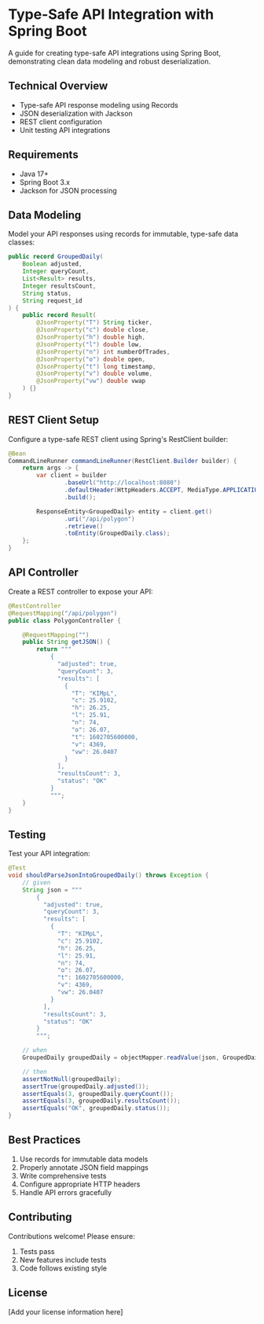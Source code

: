 # Type-Safe API Integration with Spring Boot

A guide for creating type-safe API integrations using Spring Boot, demonstrating clean data modeling and robust deserialization.

## Technical Overview

- Type-safe API response modeling using Records
- JSON deserialization with Jackson
- REST client configuration
- Unit testing API integrations

## Requirements

- Java 17+
- Spring Boot 3.x
- Jackson for JSON processing

## Data Modeling

Model your API responses using records for immutable, type-safe data classes:

```java
public record GroupedDaily(
    Boolean adjusted,
    Integer queryCount,
    List<Result> results,
    Integer resultsCount,
    String status,
    String request_id
) {
    public record Result(
        @JsonProperty("T") String ticker,
        @JsonProperty("c") double close,
        @JsonProperty("h") double high,
        @JsonProperty("l") double low,
        @JsonProperty("n") int numberOfTrades,
        @JsonProperty("o") double open,
        @JsonProperty("t") long timestamp,
        @JsonProperty("v") double volume,
        @JsonProperty("vw") double vwap
    ) {}
}
```

## REST Client Setup

Configure a type-safe REST client using Spring's RestClient builder:

```java
@Bean
CommandLineRunner commandLineRunner(RestClient.Builder builder) {
    return args -> {
        var client = builder
                .baseUrl("http://localhost:8080")
                .defaultHeader(HttpHeaders.ACCEPT, MediaType.APPLICATION_JSON_VALUE)
                .build();

        ResponseEntity<GroupedDaily> entity = client.get()
                .uri("/api/polygon")
                .retrieve()
                .toEntity(GroupedDaily.class);
    };
}
```

## API Controller

Create a REST controller to expose your API:

```java
@RestController
@RequestMapping("/api/polygon")
public class PolygonController {

    @RequestMapping("")
    public String getJSON() {
        return """
            {
              "adjusted": true,
              "queryCount": 3,
              "results": [
                {
                  "T": "KIMpL",
                  "c": 25.9102,
                  "h": 26.25,
                  "l": 25.91,
                  "n": 74,
                  "o": 26.07,
                  "t": 1602705600000,
                  "v": 4369,
                  "vw": 26.0407
                }
              ],
              "resultsCount": 3,
              "status": "OK"
            }
            """;
    }
}
```

## Testing

Test your API integration:

```java
@Test
void shouldParseJsonIntoGroupedDaily() throws Exception {
    // given
    String json = """
        {
          "adjusted": true,
          "queryCount": 3,
          "results": [
            {
              "T": "KIMpL",
              "c": 25.9102,
              "h": 26.25,
              "l": 25.91,
              "n": 74,
              "o": 26.07,
              "t": 1602705600000,
              "v": 4369,
              "vw": 26.0407
            }
          ],
          "resultsCount": 3,
          "status": "OK"
        }
        """;

    // when
    GroupedDaily groupedDaily = objectMapper.readValue(json, GroupedDaily.class);

    // then
    assertNotNull(groupedDaily);
    assertTrue(groupedDaily.adjusted());
    assertEquals(3, groupedDaily.queryCount());
    assertEquals(3, groupedDaily.resultsCount());
    assertEquals("OK", groupedDaily.status());
}
```

## Best Practices

1. Use records for immutable data models
2. Properly annotate JSON field mappings
3. Write comprehensive tests
4. Configure appropriate HTTP headers
5. Handle API errors gracefully

## Contributing

Contributions welcome! Please ensure:
1. Tests pass
2. New features include tests
3. Code follows existing style

## License

[Add your license information here]
